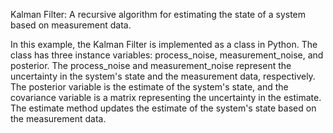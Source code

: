 Kalman Filter: A recursive algorithm for estimating the state of a system based on measurement data.

In this example, the Kalman Filter is implemented as a class in Python. The class has three instance variables: process_noise, measurement_noise, and posterior. The process_noise and measurement_noise represent the uncertainty in the system's state and the measurement data, respectively. The posterior variable is the estimate of the system's state, and the covariance variable is a matrix representing the uncertainty in the estimate. The estimate method updates the estimate of the system's state based on the measurement data.